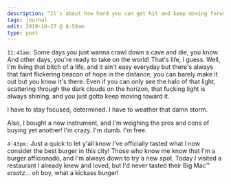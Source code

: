 ```yaml
---
description: “It's about how hard you can get hit and keep moving forward; how much you can take and keep moving forward.”
tags: journal
edit: 2019-10-27 @ 8:50am
type: post
---
```


`11:41am:` Some days you just wanna crawl down a cave and die, you know. And other days, you're ready to take on the world! That's life, I guess. Well, I'm living that bitch of a life, and it ain't easy everyday but there's always that faint flickering beacon of hope in the distance; you can barely make it out but you know it's there. Even if you can only see the halo of that light, scattering through the dark clouds on the horizon, that fucking light is always shining, and you just gotta keep moving toward it.

I have to stay focused, determined. I have to weather that damn storm.

Also, I bought a new instrument, and I'm weighing the pros and cons of buying
yet another! I'm crazy. I'm dumb. I'm free.

`4:43pm:` Just a quick to let y'all know I've officially tasted what I now consider the best burger in this city! Those who know me know that I'm a burger afficionado, and I'm always down to try a new spot. Today I visited a restaurant I already knew and loved, but I'd never tasted their Big Mac™ *ersatz*... oh boy, what a kickass burger!



